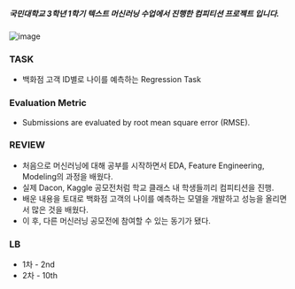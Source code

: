 ##### 국민대학교 3학년 1학기 텍스트 머신러닝 수업에서 진행한 컴피티션 프로젝트 입니다.




![image](https://user-images.githubusercontent.com/103553532/200515344-34039b4d-a320-49b7-aec8-ec2bac1bf277.png)

### TASK
- 백화점 고객 ID별로 나이를 예측하는 Regression Task


### Evaluation Metric
- Submissions are evaluated by root mean square error (RMSE).

### REVIEW
- 처음으로 머신러닝에 대해 공부를 시작하면서 EDA, Feature Engineering, Modeling의 과정을 배웠다.
- 실제 Dacon, Kaggle 공모전처럼 학교 클래스 내 학생들끼리 컴피티션을 진행.
- 배운 내용을 토대로 백화점 고객의 나이를 예측하는 모델을 개발하고 성능을 올리면서 많은 것을 배웠다.
- 이 후, 다른 머신러닝 공모전에 참여할 수 있는 동기가 됐다.

### LB
- 1차 - 2nd
- 2차 - 10th
